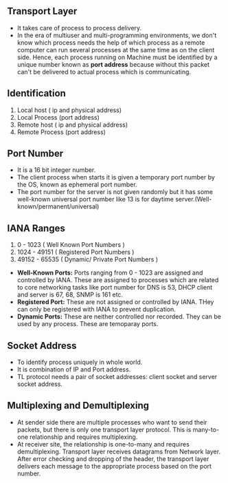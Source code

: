 ## Transport Layer
- It takes care of process to process delivery.
- In the era of multiuser and multi-programming environments, we don't know which process needs the help of which process as a remote computer can run several processes at the same time as on the client side. Hence, each process running on Machine must be identified by a unique number known as **port address** because without this packet can't be delivered to actual process which is communicating.

## Identification
1. Local host ( ip and physical address)
2. Local Process (port address)
3. Remote host ( ip and physical address)
4. Remote Process (port address)

## Port Number
- It is a 16 bit integer number.
- The client process when starts it is given a temporary port number by the OS, known as ephemeral port number.
- The port number for the server is not given randomly but it has some well-known universal port number like 13 is for daytime server.(Well-known/permanent/universal)

## IANA Ranges
1. 0 - 1023 ( Well Known Port Numbers )
2. 1024 - 49151 ( Registered Port Numbers )
3. 49152 - 65535 ( Dynamic/ Private Port Numbers )

- **Well-Known Ports:** Ports ranging from 0 - 1023 are assigned and controlled by IANA. These are assigned to processes which are related to core networking tasks like port number for DNS is 53, DHCP client and server is 67, 68, SNMP is 161 etc.
- **Registered Port:** These are not assigned or controlled by IANA. THey can only be registered with IANA to prevent duplication.
- **Dynamic Ports:** These are neither controlled nor recorded. They can be used by any process. These are temoparay ports.

## Socket Address
- To identify process uniquely in whole world.
- It is combination of IP and Port address.
- TL protocol needs a pair of socket addresses: client socket and server socket address.

## Multiplexing and Demultiplexing
- At sender side there are multiple processes who want to send their packets, but there is only one transport layer protocol. This is many-to-one relationship and requires multiplexing.
- At receiver site, the relationship is one-to-many and requires demultiplexing. Transport layer receives datagrams from Network layer. After error checking and dropping of the header, the transport layer delivers each message to the appropriate process based on the port number.